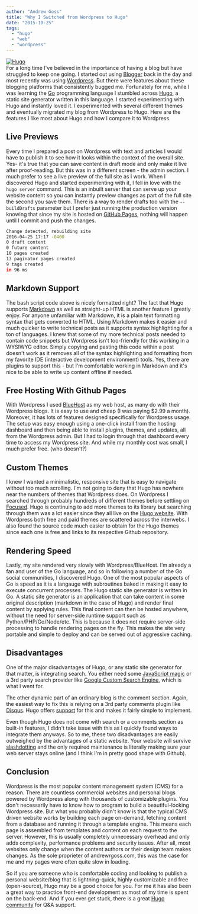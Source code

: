 ```yaml
---
author: "Andrew Goss"
title: "Why I Switched from Wordpress to Hugo"
date: "2015-10-25"
tags:
  - "hugo"
  - "web"
  - "wordpress"
---
```

<a href="https://gohugo.io" target="_blank">![Hugo](/img/post/hugo.png "Hugo")</a><br>
For a long time I've believed in the importance of having a blog but have struggled to keep one going. I started out using <a href="https://www.blogger.com" target="_blank">Blogger</a> back in the day and most recently was using <a href="https://wordpress.org" target="_blank">Wordpress</a>. But there were features about these blogging platforms that consistently bugged me. Fortunately for me, while I was learning the <a href="http://golang.org" target="_blank">Go</a> programming language I stumbled across <a href="https://gohugo.io" target="_blank">Hugo</a>, a static site generator written in this language. I started experimenting with Hugo and instantly loved it. I experimented with several different themes and eventually migrated my blog from Wordpress to Hugo. Here are the features I like most about Hugo and how I compare it to Wordpress.

## Live Previews

Every time I prepared a post on Wordpress with text and articles I would have to publish it to see how it looks within the context of the overall site. Yes- it's true that you can save content in draft mode and only make it live after proof-reading. But this was in a different screen - the admin section. I much prefer to see a live preview of the full site as I work. When I discovered Hugo and started experimenting with it, I fell in love with the `hugo server` command. This is an inbuilt server that can serve up your website content so you can instantly preview changes as part of the full site the second you save them. There is a way to render drafts too with the `--buildDrafts` parameter but I prefer just running the production version knowing that since my site is hosted on <a href="https://pages.github.com" target="_blank">GitHub Pages</a>, nothing will happen until I commit and push the changes. 

```bash
Change detected, rebuilding site
2016-04-25 17:17 -0400
0 draft content
0 future content
10 pages created
13 paginator pages created
9 tags created
in 96 ms
```

## Markdown Support

The bash script code above is nicely formatted right? The fact that Hugo supports <a href="https://daringfireball.net/projects/markdown" target="_blank">Markdown</a> as well as straight-up HTML is another feature I greatly enjoy. For anyone unfamiliar with Markdown, it is a plain text formatting syntax that gets converted to HTML. Using Markdown makes it easier and much quicker to write technical posts as it supports syntax highlighting for a ton of languages. I knew that some of my more technical posts needed to contain code snippets but Wordpress isn't too-friendly for this working in a WYSIWYG editor. Simply copying and pasting this code within a post doesn't work as it removes all of the syntax highlighting and formatting from my favorite IDE (interactive development environment) tools. Yes, there are plugins to support this - but I'm comfortable working in Markdown and it's nice to be able to write up content offline if needed. 

## Free Hosting With Github Pages

With Wordpress I used <a href="https://www.bluehost.com" target="_blank">BlueHost</a> as my web host, as many do with their Wordpress blogs. It is easy to use and cheap (I was paying $2.99 a month). Moreover, it has lots of features designed specifically for Wordpress usage. The setup was easy enough using a one-click install from the hosting dashboard and then being able to install plugins, themes, and updates, all from the Wordpress admin. But I had to login through that dashboard every time to access my Wordpress site. And while my monthly cost was small, I much prefer free. (who doesn't?) 

## Custom Themes

I knew I wanted a minimalistic, responsive site that is easy to navigate without too much scrolling. I'm not going to deny that Hugo has nowhere near the numbers of themes that Wordpress does. On Wordpress I searched through probably hundreds of different themes before settling on <a href="http://www.s5themes.com/theme/focused" target="_blank">Focused</a>. Hugo is continuing to add more themes to its library but searching through them was a lot easier since they all live on the <a href="https://gohugo.io" target="_blank">Hugo website</a>. With Wordpress both free and paid themes are scattered across the interwebs. I also found the source code much easier to obtain for the Hugo themes since each one is free and links to its respective Github repository. 

## Rendering Speed

Lastly, my site rendered very slowly with Wordpress/BlueHost. I’m already a fan and user of the Go language, and so in following a number of the Go social communities, I discovered Hugo. One of the most popular aspects of Go is speed as it is a langauge with subroutines baked in making it easy to execute concurrent processes. The Hugo static site generator is written in Go. A static site generator is an application that can take content in some original description (markdown in the case of Hugo) and render final content by applying rules. This final content can then be hosted anywhere, without the need for server-side runtime support such as Python/PHP/Go/Node/etc. This is because it does not require server-side processing to handle rendering pages on the fly. This makes the site very portable and simple to deploy and can be served out of aggressive caching.

## Disadvantages

One of the major disadvantages of Hugo, or any static site generator for that matter, is integrating search. You either need some <a href="http://discuss.gohugo.io/t/how-are-you-implementing-site-search/986/14" target="_blank">JavaScript magic</a> or a 3rd party search provider like <a href="Google Custom Search Engine" target="_blank">Google Custom Search Engine</a>, which is what I went for.

The other dynamic part of an ordinary blog is the comment section. Again, the easiest way to fix this is relying on a 3rd party comments plugin like <a href="https://disqus.com" target="_blank">Disqus</a>. Hugo offers <a href="https://gohugo.io/extras/comments" target="_blank">support</a> for this and makes it fairly simple to implement.

Even though Hugo does not come with search or a comments section as built-in features, I didn't take issue with this as I quickly found ways to integrate them anyways. So to me, these two disadvantages are easily outweighed by the advantages of a static website. Your website will survive <a href="https://en.wikipedia.org/wiki/Slashdot_effect" target="_blank">slashdotting</a> and the only required maintenance is literally making sure your web server stays online (and I think I'm in pretty good shape with Github).

## Conclusion

Wordpress is the most popular content management system (CMS) for a reason. There are countless commercial websites and personal blogs powered by Wordpress along with thousands of customizable plugins. You don't necessarily have to know how to program to build a beautiful-looking Wordpress site. But what you probably didn't know is that the typical CMS driven website works by building each page on-demand, fetching content from a database and running it through a template engine. This means each page is assembled from templates and content on each request to the server. However, this is usually completely unnecessary overhead and only adds complexity, performance problems and security issues. After all, most websites only change when the content authors or their design team makes changes. As the sole proprieter of andrewrgoss.com, this was the case for me and my pages were often quite slow in loading.

So if you are someone who is comfortable coding and looking to publish a personal website/blog that is lightning-quick, highly customizable and free (open-source), Hugo may be a good choice for you. For me it has also been a great way to practice front-end development as most of my time is spent on the back-end. And if you ever get stuck, there is a great <a href="https://discuss.gohugo.io" target="_blank">Hugo community</a> for Q&A support.